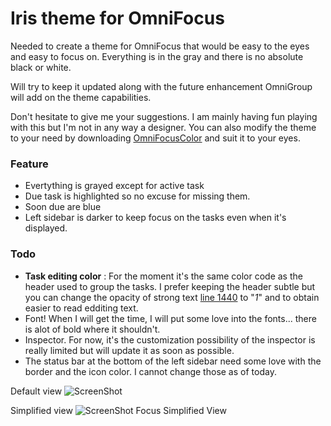 # Iris theme for OmniFocus

Needed to create a theme for OmniFocus that would be easy to the eyes and easy to focus on.
Everything is in the gray and there is no absolute black or white.

Will try to keep it updated along with the future enhancement OmniGroup will add on the theme capabilities.

Don't hesitate to give me your suggestions. I am mainly having fun playing with this but I'm not in any way a  designer. You can also modify the theme to your need by downloading [OmniFocusColor](https://omnistaging.omnigroup.com/omnifocuscolors/) and suit it to your eyes.

### Feature
* Evertything is grayed except for active task
* Due task is highlighted so no excuse for missing them.
* Soon due are blue
* Left sidebar is darker to keep focus on the tasks even when it's displayed.

### Todo
* **Task editing color** : For the moment it's the same color code as the header used to group the tasks. I prefer keeping the header subtle but you can change the opacity of strong text [line 1440](https://github.com/ZeFish/Iris-Theme-OmniFocus/blob/master/Iris.ofocus-style#L1440) to "*1*" and to obtain easier to read edditing text.
* Font! When I will get the time, I will put some love into the fonts... there is alot of bold where it shouldn't.
* Inspector. For now, it's the customization possibility of the inspector is really limited but will update it as soon as possible.
* The status bar at the bottom of the left sidebar need some love with the border and the icon color. I cannot change those as of today.

Default view
![ScreenShot](https://github.com/ZeFish/Iris-Theme-OmniFocus/blob/master/Screenshot.png)

Simplified view
![ScreenShot Focus Simplified View](https://github.com/ZeFish/Iris-Theme-OmniFocus/blob/master/Screenshot-Focus.png)
